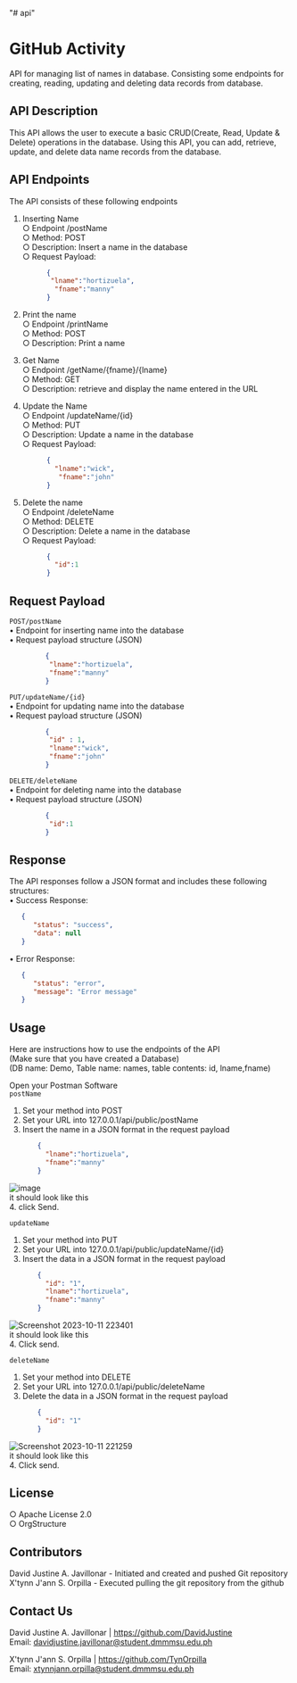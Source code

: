 "# api" 

# GitHub Activity


API for managing list of names in database. Consisting some endpoints for creating, reading, updating and deleting data records from database.


 


## API Description
This API allows the user to execute a basic CRUD(Create, Read, Update & Delete) operations in the database. Using this API, you can add, retrieve, update, and delete data name records from the database.


 


## API Endpoints
The API consists of these following endpoints

1. Inserting Name<br>
     ○ Endpoint /postName<br>
     ○ Method: POST<br>
     ○ Description: Insert a name in the database<br>
     ○ Request Payload:<br>
     ```json
           {
            "lname":"hortizuela",
             "fname":"manny"
           }
     ```
3.  Print  the name<br>
     ○ Endpoint /printName<br>
     ○ Method: POST<br>
     ○ Description: Print a name<br>
    
4. Get Name<br>
     ○ Endpoint /getName/{fname}/{lname}<br>
     ○ Method: GET<br>
     ○ Description: retrieve and display the name entered in the URL<br>

5. Update the Name<br>
     ○ Endpoint /updateName/{id}<br>
     ○ Method: PUT<br>
     ○ Description: Update a name in the database<br>
     ○ Request Payload:<br>
     ```json
           {
             "lname":"wick",
              "fname":"john"
           }
     ```
6. Delete the name<br>
     ○ Endpoint /deleteName<br>
     ○ Method: DELETE<br>
     ○ Description: Delete a name in the database<br>
     ○ Request Payload:<br>
     ```json
           {
             "id":1
           }
     ```
## Request Payload
```POST/postName```<br>
      • Endpoint for inserting name into the database<br>
      • Request payload structure (JSON)<br>
   ```json
            {
             "lname":"hortizuela",
             "fname":"manny"
            } 
   ```
 ```PUT/updateName/{id}```<br>
       • Endpoint for updating name into the database<br>
       • Request payload structure (JSON)<br>
   ```json
            {
             "id" : 1,
             "lname":"wick",
             "fname":"john"
            }
   ```
```DELETE/deleteName```<br>
       • Endpoint for deleting name into the database<br>
       • Request payload structure (JSON)<br>
   ```json
            {
             "id":1
            }
   ```
## Response
The API responses follow a JSON format and includes these following structures:<br>
   • Success Response:<br>
   ```json
      {
         "status": "success",
         "data": null
      }
  ```
   • Error Response:<br>
   ```json
      {
         "status": "error",
         "message": "Error message"
      }
   ```
## Usage
Here are instructions how to use the endpoints of the API<br>
(Make sure that you have created a Database)<br>
(DB name: Demo, Table name: names, table contents: id, lname,fname)<br>

Open your Postman Software<br>
```postName```<br>
1. Set your method into POST<br>
2. Set your URL into 127.0.0.1/api/public/postName<br>
3. Insert the name in a JSON format in the request payload<br>
```json
       {
         "lname":"hortizuela",
         "fname":"manny"
       } 
```
   ![image](https://github.com/DavidJustine/api/assets/147040193/94063373-4f6d-4b58-9929-c6dff21c4b46)<br>
   it should look like this<br>
4. click Send.<br>


```updateName```<br>
1. Set your method into PUT<br>
2. Set your URL into 127.0.0.1/api/public/updateName/{id}<br>
3. Insert the data in a JSON format in the request payload<br>
```json
       {
         "id": "1",
         "lname":"hortizuela",
         "fname":"manny"
       }
```
 ![Screenshot 2023-10-11 223401](https://github.com/DavidJustine/api/assets/147040193/4a5b1c6a-1417-4fbb-b559-6ba1947b9e54)<br>
 it should look like this<br>
4. Click send.<br>


```deleteName```<br>
1. Set your method into DELETE<br>
2. Set your URL into 127.0.0.1/api/public/deleteName<br>
3. Delete the data in a JSON format in the request payload<br>
```json
       {
         "id": "1"
       }
```
 ![Screenshot 2023-10-11 221259](https://github.com/DavidJustine/api/assets/147040193/76724050-6f6c-4715-98e5-c048f7b137b2)<br>
it should look like this<br>
4. Click send.<br>


## License
 ○ Apache License 2.0<br>
 ○ OrgStructure<br>


 


## Contributors
David Justine A. Javillonar - Initiated and created and pushed Git repository<br>
X'tynn J'ann S. Orpilla - Executed pulling the git repository from the github


 


## Contact Us
David Justine A. Javillonar | https://github.com/DavidJustine<br>
Email: davidjustine.javillonar@student.dmmmsu.edu.ph<br>

X'tynn J'ann S. Orpilla | https://github.com/TynOrpilla<br>
Email: xtynnjann.orpilla@student.dmmmsu.edu.ph
